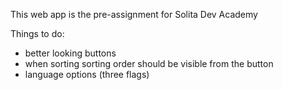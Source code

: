 This web app is the pre-assignment for Solita Dev Academy

Things to do:

* better looking buttons
* when sorting sorting order should be visible from the button
* language options (three flags)

